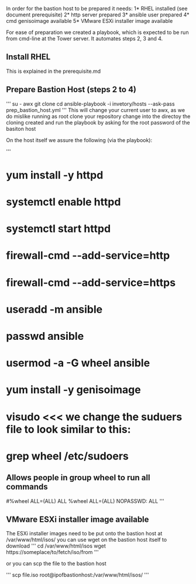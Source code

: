 In order for the bastion host to be prepared it needs:
1* RHEL installed (see document prerequisite)
2* http server prepared
3* ansible user prepared
4* cmd genisoimage available
5* VMware ESXi installer image available

For ease of preparation we created a playbook, which is expected to be run from cmd-line at the Tower server. It automates steps 2, 3 and 4.

## Install RHEL
This is explained in the prerequisite.md

## Prepare Bastion Host (steps 2 to 4)
'''
su - awx
git clone <your git repository>
cd <your git repository name>
ansible-playbook -i invetory/hosts --ask-pass prep_bastion_host.yml
'''
This will change your current user to awx, as we do mislike running as root
clone your repository 
change into the directoy the cloning created
and run the playbook by asking for the root password of the basiton host

On the host itself we assure the following (via the playbook):

'''
# yum install -y httpd
# systemctl enable httpd
# systemctl start httpd
# firewall-cmd --add-service=http
# firewall-cmd --add-service=https
# useradd -m ansible
# passwd ansible
# usermod -a -G wheel ansible
# yum install -y genisoimage
# visudo    <<< we change the suduers file to look similar to this:
# grep wheel /etc/sudoers
## Allows people in group wheel to run all commands
#%wheel	ALL=(ALL)	ALL
%wheel	ALL=(ALL)	NOPASSWD: ALL
'''

## VMware ESXi installer image available
The ESXi installer images need to be put onto the bastion host at 
/var/www/html/isos/
you can use wget on the bastion host itself to download
'''
cd /var/www/html/isos
wget https://someplace/to/fetch/iso/from
'''

or you can scp the file to the bastion host 

'''
scp file.iso root@ipofbastionhost:/var/www/html/isos/
'''
